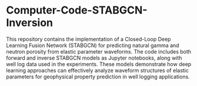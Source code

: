 # Computer-Code-STABGCN-Inversion
This repository contains the implementation of a Closed-Loop Deep Learning Fusion Network (STABGCN) for predicting natural gamma and neutron porosity from elastic parameter waveforms. The code includes both forward and inverse STABGCN models as Jupyter notebooks, along with well log data used in the experiments. These models demonstrate how deep learning approaches can effectively analyze waveform structures of elastic parameters for geophysical property prediction in well logging applications.
